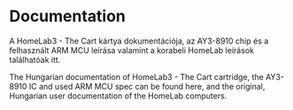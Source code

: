 # Documentation

A HomeLab3 - The Cart kártya dokumentációja, az AY3-8910 chip és a felhasznált ARM MCU leírása valamint a korabeli
HomeLab leírások találhatóak itt.


The Hungarian documentation of HomeLab3 - The Cart cartridge, the AY3-8910 IC and used ARM MCU spec can be found here, and the
original, Hungarian user documentation of the HomeLab computers.
